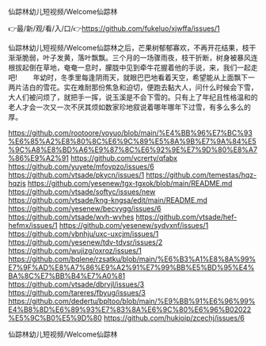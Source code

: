 仙踪林幼儿短视频/Welcome仙踪林

👉最/新/观/看/入/口/👉https://github.com/fukeluo/xjwffa/issues/1

仙踪林幼儿短视频/Welcome仙踪林之后，芒果树郁郁寡欢，不再开花结果，枝干渐渐脆弱，叶子发黄，落叶飘飘。三个月的一场骤雨夜，枝干折断，树身被暴风连根拔起倒在草地，奄奄一息时，朦胧中见到牵牛花握着他的手说，来，我们一起走吧!
　　年幼时，冬季里每逢阴雨天，就眼巴巴地看着天空，希望能从上面飘下一两片洁白的雪花。实在难耐那份焦急和迫切，便跑去黏大人，问什么时候会下雪，大人们被问烦了，就把手一挥，说玉溪是不会下雪的。只有上了年纪且性格温和的老人才会一次又一次不厌其烦如数家珍地叙说着哪年哪年下过雪，有多么多么的厚。


https://github.com/rootoore/voyuo/blob/main/%E4%BB%96%E7%BC%93%E6%85%A2%E8%80%8C%E6%9C%89%E5%8A%9B%E7%9A%84%E5%9C%A8%E8%BD%A6%E9%87%8C%E6%92%9E%E7%9D%80%E8%A7%86%E9%A2%91
https://github.com/vcrerty/qfabx
https://github.com/yuyete/mfovpzo/issues/6
https://github.com/vtsade/pkycn/issues/1
https://github.com/temestas/hqz-hqzjs
https://github.com/yesenew/tgx-tgxok/blob/main/README.md
https://github.com/vtsade/softyc/issues/new
https://github.com/vtsade/kng-kngsa/edit/main/README.md
https://github.com/yesenew/becvygg/issues/6
https://github.com/vtsade/wvh-wvhes
https://github.com/vtsade/hef-hefmx/issues/1
https://github.com/yesenew/sydvxnf/issues/1
https://github.com/vbnhju/uxc-uxcjm/issues/1
https://github.com/yesenew/tdv-tdvsr/issues/2
https://github.com/wujizg/oxroz/issues/1
https://github.com/bqlene/rzsatku/blob/main/%E6%B3%A1%E8%8A%99%E7%9F%AD%E8%A7%86%E9%A2%91%E7%99%BB%E5%BD%95%E4%BA%8C%E7%BB%B4%E7%A0%81
https://github.com/vtsade/dbrvjl/issues/3
https://github.com/tareres/fbyug/issues/3
https://github.com/dedertu/bpltoo/blob/main/%E9%BB%91%E6%96%99%E4%B8%8D%E6%89%93%E7%83%8A%E6%9C%80%E6%96%B02022%E5%9C%B0%E5%9D%80
https://github.com/hukioip/zcechj/issues/6

仙踪林幼儿短视频/Welcome仙踪林
